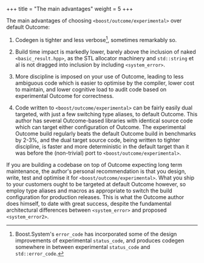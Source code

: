 +++
title = "The main advantages"
weight = 5
+++

The main advantages of choosing `<boost/outcome/experimental>` over default Outcome:

1. Codegen is tighter and less verbose[^1], sometimes remarkably so.

2. Build time impact is markedly lower, barely above the inclusion of naked
`<basic_result.hpp>`, as the STL allocator machinery and `std::string` et al
is not dragged into inclusion by including `<system_error>`.

3. More discipline is imposed on your use of Outcome, leading to
less ambiguous code which is easier to optimise by the compiler,
lower cost to maintain, and lower cognitive load to audit code based on
experimental Outcome for correctness.

4. Code written to `<boost/outcome/experimental>` can be fairly easily dual
targeted, with just a few switching type aliases, to default Outcome.
This author has several Outcome-based libraries with identical source code which
can target either configuration of Outcome. The experimental Outcome
build regularly beats the default Outcome build in benchmarks by 2-3%,
and the dual target source code, being written to tighter discipline,
is faster and more deterministic in the default target than it was before
the (non-trivial) port to `<boost/outcome/experimental>`.


If you are building a codebase on top of Outcome expecting long term
maintenance, the author's personal recommendation is that you design, write, test and
optimise it for `<boost/outcome/experimental>`. What you ship to your customers
ought to be targeted at default Outcome however, so employ type aliases and
macros as appropriate to switch the build configuration for production releases.
This is what the Outcome author does himself, to date with great success,
despite the fundamental architectural differences between `<system_error>`
and proposed `<system_error2>`.



[^1]: Boost.System's `error_code` has incorporated some of the design improvements of experimental `status_code`, and produces codegen somewhere in between experimental `status_code` and `std::error_code`.